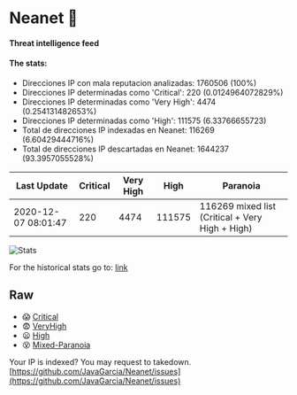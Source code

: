 # Neanet :hocho:
#### Threat intelligence feed
#### The stats:

- Direcciones IP con mala reputacion analizadas: 1760506 (100%)
- Direcciones IP determinadas como 'Critical':  220 (0.0124964072829%)
- Direcciones IP determinadas como 'Very High':  4474 (0.254131482653%)
- Direcciones IP determinadas como 'High':  111575 (6.33766655723)
- Total de direcciones IP indexadas en Neanet:  116269 (6.60429444716%)
- Total de direcciones IP descartadas en Neanet:  1644237 (93.3957055528%)

| Last Update | Critical | Very High | High | Paranoia |
| --- | --- | --- | --- | --- |
| 2020-12-07 08:01:47 | 220 | 4474 | 111575 | 116269 mixed list (Critical + Very High + High)|

![Stats](https://docs.google.com/spreadsheets/d/e/2PACX-1vSnaNMIXVabIpDJjufMlzH7poXnshF3mgd8Is1g9ytUEzVsP5my4Trn8f-xkoLLQ38xpL3HtmUexLo6/pubchart?oid=501124687&format=image)

For the historical stats go to: [link](/stats.csv)
## Raw
- :scream: [Critical](https://raw.githubusercontent.com/JavaGarcia/Neanet/master/blacklists/neanet_critical.txt)
- :fearful: [VeryHigh](https://raw.githubusercontent.com/JavaGarcia/Neanet/master/blacklists/neanet_veryHigh.txtt)
- :frowning: [High](https://raw.githubusercontent.com/JavaGarcia/Neanet/master/blacklists/neanet_high.txt)
- :dizzy_face: [Mixed-Paranoia](https://raw.githubusercontent.com/JavaGarcia/Neanet/master/blacklists/neanet_all.txt)


Your IP is indexed? You may request to takedown. [https://github.com/JavaGarcia/Neanet/issues](https://github.com/JavaGarcia/Neanet/issues)

















































































































































































































































































































































































































































































































































































































































































































































































































































































































































































































































































































































































































































































































































































































































































































































































































































































































































































































































































































































































































































































































































































































































































































































































































































































































































































































































































































